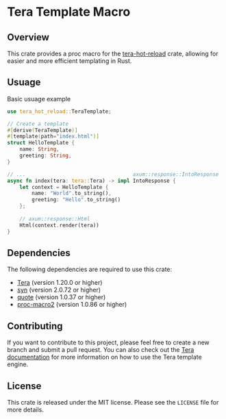 # Tera Template Macro

## Overview

This crate provides a proc macro for the [tera-hot-reload](https://github.com/oxidlabs/tera-hot-reload) crate, allowing for easier and more efficient templating in Rust.

## Usuage

Basic usuage example

```rust
use tera_hot_reload::TeraTemplate;

// Create a template
#[derive(TeraTemplate)]
#[template(path="index.html")]
struct HelloTemplate {
    name: String,
    greeting: String,
}

// ...                                   axum::response::IntoResponse
async fn index(tera: tera::Tera) -> impl IntoResponse {
    let context = HelloTemplate {
        name: "World".to_string(),
        greeting: "Hello".to_string()
    };
    
    // axum::response::Html
    Html(context.render(tera))
}
```

## Dependencies

The following dependencies are required to use this crate:

*   [Tera](https://keats.github.io/tera/docs/) (version 1.20.0 or higher)
*   [syn](https://docs.rs/syn/latest/syn/) (version 2.0.72 or higher)
*   [quote](https://docs.rs/quote/latest/quote/) (version 1.0.37 or higher)
*   [proc-macro2](https://docs.rs/proc-macro2/1.0.86/proc_macro2/) (version 1.0.86 or higher)

## Contributing

If you want to contribute to this project, please feel free to create a new branch and submit a pull request. You can also check out the [Tera documentation](https://docs.rs/tera/1.20.0/terra/index.html) for more information on how to use the Tera template engine.

## License

This crate is released under the MIT license. Please see the `LICENSE` file for more details.
